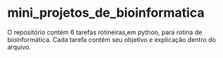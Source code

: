 # mini_projetos_de_bioinformatica
 O repositório contém 6 tarefas rotineiras,em python, para rotina de bioinformática. Cada tarefa contém seu objetivo e explicação dentro do arquivo.
